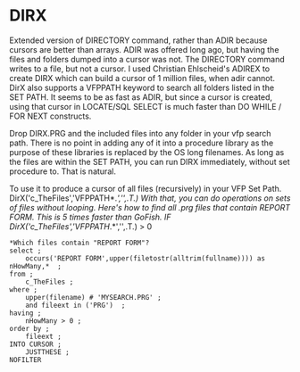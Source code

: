 # DIRX
Extended version of DIRECTORY command, rather than ADIR because cursors are better than arrays.
ADIR was offered long ago, but having the files and folders dumped into a cursor was not. The DIRECTORY command writes to a file, but not a cursor. I used Christian Ehlscheid's ADIREX to create DIRX which can build a cursor of 1 million files, when adir cannot.
DirX also supports a VFPPATH keyword to search all folders listed in the SET PATH.
It seems to be as fast as ADIR, but since a cursor is created, using that cursor in LOCATE/SQL SELECT is much faster than DO WHILE / FOR NEXT constructs.

Drop DIRX.PRG and the included files into any folder in your vfp search path. There is no point in adding any of it into a procedure library as the purpose of these libraries is replaced by the OS long filenames. As long as the files are within the SET PATH, you can run DIRX immediately, without set procedure to. That is natural.

To use it to produce a cursor of all files (recursively) in your VFP Set Path. 
DirX('c_TheFiles','VFPPATH*.*','',.T.)
With that, you can do operations on sets of files without looping. Here's how to find all .prg files that contain REPORT FORM. This is 5 times faster than GoFish.
IF DirX('c_TheFiles','VFPPATH*.*','',.T.) > 0

	*Which files contain "REPORT FORM"?
	select ;
		occurs('REPORT FORM',upper(filetostr(alltrim(fullname)))) as nHowMany,*  ;
	from ;
		c_TheFiles ;
	where ;
		upper(filename) # 'MYSEARCH.PRG' ;
		and fileext in ('PRG')  ;
	having ;
		nHowMany > 0 ;
	order by ;
		fileext ;
	INTO CURSOR ;
		JUSTTHESE ;
	NOFILTER
